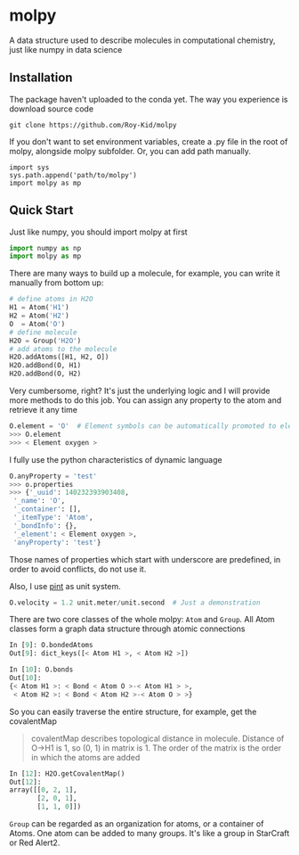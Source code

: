 # molpy
A data structure used to describe molecules in computational chemistry, just like numpy in data science

## Installation

The package haven't uploaded to the conda yet. The way you experience is download source code

```
git clone https://github.com/Roy-Kid/molpy
```
If you don't want to set environment variables, create a .py file in the root of molpy, alongside molpy subfolder.
Or, you can add path manually.

```
import sys
sys.path.append('path/to/molpy')
import molpy as mp
```

## Quick Start

Just like numpy, you should import molpy at first

```python
import numpy as np
import molpy as mp
```

There are many ways to build up a molecule, for example, you can write it manually from bottom up:

```python
# define atoms in H2O
H1 = Atom('H1')
H2 = Atom('H2')
O  = Atom('O')
# define molecule
H2O = Group('H2O')
# add atoms to the molecule
H2O.addAtoms([H1, H2, O])
H2O.addBond(O, H1)
H2O.addBond(O, H2)
```
Very cumbersome, right? It's just the underlying logic and I will provide more methods to do this job. 
You can assign any property to the atom and retrieve it any time

```python
O.element = 'O'  # Element symbols can be automatically promoted to element class
>>> O.element
>>> < Element oxygen >
```
I fully use the python characteristics of dynamic language
```python
O.anyProperty = 'test'
>>> o.properties
>>> {'_uuid': 140232393903408,
 '_name': 'O',
 '_container': [],
 '_itemType': 'Atom',
 '_bondInfo': {},
 '_element': < Element oxygen >,
 'anyProperty': 'test'}
```
Those names of properties which start with underscore are predefined, in order to avoid conflicts, do not use it.

Also, I use [pint](https://github.com/hgrecco/pint) as unit system.

```python
O.velocity = 1.2 unit.meter/unit.second  # Just a demonstration
```

There are two core classes of the whole molpy: `Atom` and `Group`. All Atom classes form a graph data structure through atomic connections

```python
In [9]: O.bondedAtoms
Out[9]: dict_keys([< Atom H1 >, < Atom H2 >])

In [10]: O.bonds
Out[10]: 
{< Atom H1 >: < Bond < Atom O >-< Atom H1 > >,
 < Atom H2 >: < Bond < Atom H2 >-< Atom O > >}
```
So you can easily traverse the entire structure, for example, get the covalentMap
> covalentMap describes topological distance in molecule. Distance of O->H1 is 1, so (0, 1) in matrix is 1. The order of the matrix is the order in which the atoms are added

```python
In [12]: H2O.getCovalentMap()
Out[12]: 
array([[0, 2, 1],
       [2, 0, 1],
       [1, 1, 0]])
```
`Group` can be regarded as an organization for atoms, or a container of Atoms. One atom can be added to many groups. It's like a group in StarCraft or Red Alert2. 